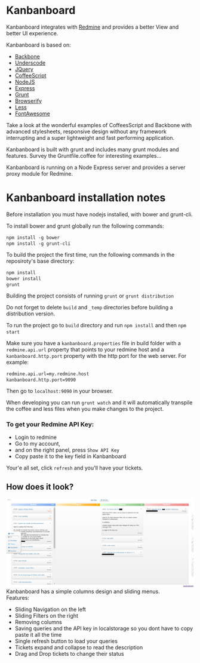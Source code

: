 # Kanbanboard

Kanbanboard integrates with [Redmine](http://www.redmine.org/) and provides a better View and better UI experience.

Kanbanboard is based on:

* [Backbone](http://backbonejs.org/)
* [Underscode](http://underscorejs.org/)
* [JQuery](https://jquery.com/)
* [CoffeeScript](http://coffeescript.org/)
* [NodeJS](https://nodejs.org/en/)
* [Express](https://expressjs.com/)
* [Grunt](https://gruntjs.com/)
* [Browserify](http://browserify.org/)
* [Less](http://lesscss.org/)
* [FontAwesome](http://fontawesome.io/)

Take a look at the wonderful examples of CoffeesScript and Backbone with advanced stylesheets, responsive design without any framework interrupting and a super lightweight and fast performing application.

Kanbanboard is built with grunt and includes many grunt modules and features.
Survey the Gruntfile.coffee for interesting examples...

Kanbanboard is running on a Node Express server and provides a server proxy module for Redmine.

# Kanbanboard installation notes

Before installation you must have nodejs installed, with bower and grunt-cli.

To install bower and grunt globally run the following commands:
```
npm install -g bower
npm install -g grunt-cli
```

To build the project the first time, run the following commands in the reposiroty's base directory:
```
npm install
bower install
grunt
```

Building the project consists of running `grunt` or `grunt distribution`

Do not forget to delete `build` and `_temp` directories before building a distribution version.


To run the project go to `build` directory and run `npm install` and then `npm start`

Make sure you have a `kanbanboard.properties` file in build folder with a `redmine.api.url` property that points to your redmine host and a `kanbanboard.http.port` property with the http port for the web server.
For example:
```
redmine.api.url=my.redmine.host
kanbanboard.http.port=9090
```

Then go to `localhost:9090` in your browser.


When developing you can run `grunt watch` and it will automatically transpile the coffee and less files when you make changes to the project.


### To get your Redmine API Key:  
- Login to redmine
- Go to my account,  
- and on the right panel, press `Show API Key`
- Copy paste it to the key field in Kanbanboard

Your'e all set, click `refresh` and you'll have your tickets.


## How does it look?
![Kanbanboard](kanbanboard.jpg)
Kanbanboard has a simple columns design and sliding menus.  
Features:
- Sliding Navigation on the left
- Sliding Filters on the right
- Removing columns
- Saving queries and the API key in localstorage so you dont have to copy paste it all the time
- Single refresh button to load your queries
- Tickets expand and collapse to read the description
- Drag and Drop tickets to change their status



